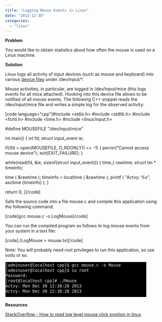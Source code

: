 ```yaml
---
title: "Logging Mouse Events in Linux"
date: "2013-12-30"
categories: 
  - "linux"
---
```


**Problem**

You would like to obtain statistics about how often the mouse is used on a Linux machine.

**Solution**

Linux logs all activity of input devices (such as mouse and keyboard) into various [device files](http://en.wikipedia.org/wiki/Device_file) under /dev/input/\*.

Mouse activities, in particular, are logged in /dev/input/mice (this logs events for all mice attached). Hooking into this device file allows to be notified of all mouse events. The following C++ snippet reads the /dev/input/mice file and writes a simple log for the observed activity:

\[code language="cpp"\]#include <stdio.h> #include <stdlib.h> #include <fcntl.h> #include <time.h> #include <linux/input.h>

#define MOUSEFILE "/dev/input/mice"

int main() { int fd; struct input\_event ie;

if((fd = open(MOUSEFILE, O\_RDONLY)) == -1) { perror("Cannot access mouse device"); exit(EXIT\_FAILURE); }

while(read(fd, &ie, sizeof(struct input\_event))) { time\_t rawtime; struct tm \* timeinfo;

time ( &rawtime ); timeinfo = localtime ( &rawtime ); printf ( "Actvy: %s", asctime (timeinfo) ); }

return 0; }\[/code\]

Safe the source code into a file mouse.c and compile this application using the following command:

\[code\]gcc mouse.c -o LogMouse\[/code\]

You can run the compiled program as follows to log mouse events from your system in a text file:

\[code\]./LogMouse > mouse.txt\[/code\]

Note: You will probably need root privileges to run this application, so use sodu or su.

[![mouse](images/mouse.png)](http://nexnet.files.wordpress.com/2013/12/mouse.png)

**Resources**

[StackOverflow - How to read low level mouse click position in linux](http://stackoverflow.com/questions/11519759/how-to-read-low-level-mouse-click-position-in-linux)
